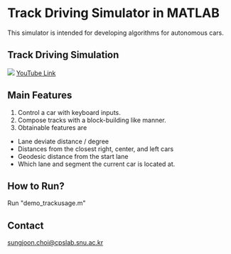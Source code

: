 # Track Driving Simulator in MATLAB
This simulator is intended for developing algorithms for autonomous cars. 

## Track Driving Simulation
![](http://i.giphy.com/HxJDa7UQ1g81i.gif)
 [YouTube Link](https://www.youtube.com/watch?v=7_buzNvUfmA&feature=youtu.be)

## Main Features
1. Control a car with keyboard inputs. 
2. Compose tracks with a block-building like manner. 
3. Obtainable features are
  * Lane deviate distance / degree
  * Distances from the closest right, center, and left cars
  * Geodesic distance from the start lane
  * Which lane and segment the current car is located at. 

## How to Run?
Run "demo_trackusage.m" 

## Contact
sungjoon.choi@cpslab.snu.ac.kr
